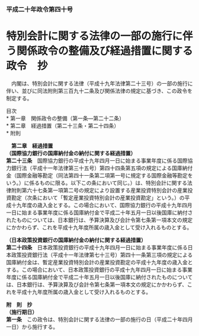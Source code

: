 ### 平成二十年政令第四十号  
# 特別会計に関する法律の一部の施行に伴う関係政令の整備及び経過措置に関する政令　抄  
　内閣は、特別会計に関する法律（平成十九年法律第二十三号）の一部の施行に伴い、並びに同法附則第三百九十二条及び関係法律の規定に基づき、この政令を制定する。  
  
目次  
	* 第一章　関係政令の整備（第一条―第二十二条）  
	* 第二章　経過措置（第二十三条・第二十四条）  
	* 附則  
  
&emsp;**第二章　経過措置**  
**（国際協力銀行の国庫納付金の納付に関する経過措置）**  
**第二十三条**　国際協力銀行の平成十九年四月一日に始まる事業年度に係る国際協力銀行法（平成十一年法律第三十五号）第四十四条第五項の規定による国庫納付金（国際金融等勘定（同法第四十一条第二項第一号に規定する国際金融等勘定をいう。）に係るものに限る。以下この条において同じ。）は、特別会計に関する法律附則第六十七条第一項第二号の規定により設置する産業投資特別会計の産業投資勘定（次条において「暫定産業投資特別会計の産業投資勘定」という。）の平成十九年度の歳入金とする。この場合において、国際協力銀行の平成十九年四月一日に始まる事業年度に係る国庫納付金で平成二十年五月一日以後国庫に納付されたものについては、日本銀行は、予算決算及び会計令第七条第一項本文の規定にかかわらず、これを平成十九年度所属の歳入金として受け入れるものとする。  
  
**（日本政策投資銀行の国庫納付金の納付に関する経過措置）**  
**第二十四条**　日本政策投資銀行の平成十九年四月一日に始まる事業年度に係る日本政策投資銀行法（平成十一年法律第七十三号）第四十一条第三項の規定による国庫納付金は、暫定産業投資特別会計の産業投資勘定の平成十九年度の歳入金とする。この場合において、日本政策投資銀行の平成十九年四月一日に始まる事業年度に係る国庫納付金で平成二十年五月一日以後国庫に納付されたものについては、日本銀行は、予算決算及び会計令第七条第一項本文の規定にかかわらず、これを平成十九年度所属の歳入金として受け入れるものとする。  
  
**附　則　抄**  
**（施行期日）**  
**第一条**　この政令は、特別会計に関する法律の一部の施行の日（平成二十年四月一日）から施行する。  
  
